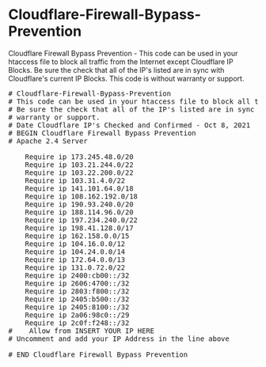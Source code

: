 # Cloudflare-Firewall-Bypass-Prevention
Cloudflare Firewall Bypass Prevention - 
This code can be used in your htaccess file to block all traffic from the Internet except Cloudflare IP Blocks.
Be sure the check that all of the IP's listed are in sync with Cloudflare's current IP Blocks. This code is without
warranty or support.
<pre>
# Cloudflare-Firewall-Bypass-Prevention
# This code can be used in your htaccess file to block all traffic from the Internet except Cloudflare IP Blocks.
# Be sure the check that all of the IP's listed are in sync with Cloudflare's current IP Blocks. This code is without
# warranty or support.
# Date Cloudflare IP's Checked and Confirmed - Oct 8, 2021
# BEGIN Cloudflare Firewall Bypass Prevention
# Apache 2.4 Server
<FilesMatch ".*">
    Require ip 173.245.48.0/20
    Require ip 103.21.244.0/22
    Require ip 103.22.200.0/22
    Require ip 103.31.4.0/22
    Require ip 141.101.64.0/18
    Require ip 108.162.192.0/18
    Require ip 190.93.240.0/20
    Require ip 188.114.96.0/20
    Require ip 197.234.240.0/22
    Require ip 198.41.128.0/17
    Require ip 162.158.0.0/15
    Require ip 104.16.0.0/12
    Require ip 104.24.0.0/14
    Require ip 172.64.0.0/13
    Require ip 131.0.72.0/22
    Require ip 2400:cb00::/32
    Require ip 2606:4700::/32
    Require ip 2803:f800::/32
    Require ip 2405:b500::/32
    Require ip 2405:8100::/32
    Require ip 2a06:98c0::/29
    Require ip 2c0f:f248::/32
#    Allow from INSERT YOUR IP HERE
# Uncomment and add your IP Address in the line above
</FilesMatch>
# END Cloudflare Firewall Bypass Prevention
</pre>
